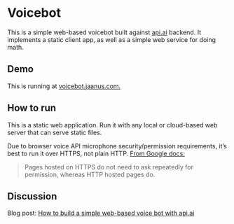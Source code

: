 # Voicebot

This is a simple web-based voicebot built against [api.ai](https://api.ai) backend. It implements a static client app, as well as a simple web service for doing math.

## Demo

This is running at [voicebot.jaanus.com.](https://voicebot.jaanus.com)

## How to run

This is a static web application. Run it with any local or cloud-based web server that can serve static files.

Due to browser voice API microphone security/permission requirements, it’s best to run it over HTTPS, not plain HTTP. [From Google docs:](https://developers.google.com/web/updates/2013/01/Voice-Driven-Web-Apps-Introduction-to-the-Web-Speech-API)

> Pages hosted on HTTPS do not need to ask repeatedly for permission, whereas HTTP hosted pages do.

## Discussion

Blog post: [How to build a simple web-based voice bot with api.ai](https://jaanus.com/api-ai-voicebot)
